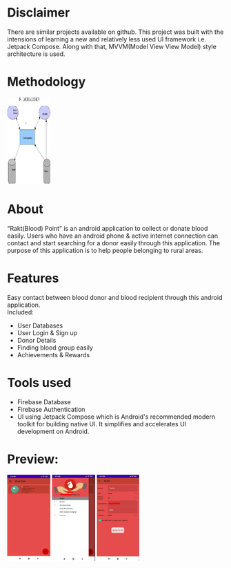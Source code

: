 # Disclaimer 
There are similar projects available on github. This project was built with the intensions of learning a new and relatively less used UI framework i.e. Jetpack Compose. Along with that, MVVM(Model View View Model) style architecture is used.

# Methodology
<img src="https://raw.githubusercontent.com/Tush1810/BloodBank/master/Blood Management System Methodology.png" alt="Splash Screen" width="100" height="200" /> 

# About
“Rakt(Blood) Point” is an android application to collect or donate blood easily. Users who have an android phone & active internet connection can contact and start searching for a donor easily through this application. The purpose of this application is to help people belonging to rural areas.

# Features
Easy contact between blood donor and blood recipient through this android application.<br>
Included:
- User Databases
- User Login & Sign up
- Donor Details
- Finding blood group easily
- Achievements & Rewards
       
# Tools used
- Firebase Database
- Firebase Authentication
- UI using Jetpack Compose which is Android's recommended modern toolkit for building native UI. It simplifies and accelerates UI development on Android.

# Preview:
<img src="https://raw.githubusercontent.com/Tush1810/BloodBank/master/BloodBank1.jpeg" alt="Splash Screen" width="100" height="200" /> 
<img src="https://raw.githubusercontent.com/Tush1810/BloodBank/master/BloodBank2.jpeg" alt="Splash Screen" width="100" height="200" /> 
<img src="https://raw.githubusercontent.com/Tush1810/BloodBank/master/BloodBank3.jpeg" alt="Splash Screen" width="98" height="200" /> 
